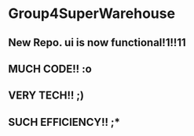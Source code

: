 # Group4SuperWarehouse
## New Repo. ui is now functional!1!!11
## MUCH CODE!! :o
## VERY TECH!! ;)
## SUCH EFFICIENCY!! ;*
